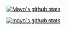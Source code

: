 [![Mayo's github stats](https://github-readme-stats.vercel.app/api/top-langs/?username=Mayo60&layout=compact)](https://github.com/anuraghazra/github-readme-stats)

[![mayo's github stats](https://github-readme-stats.vercel.app/api?username=Mayo60&include_all_commits=true)](https://github.com/anuraghazra/github-readme-stats)
